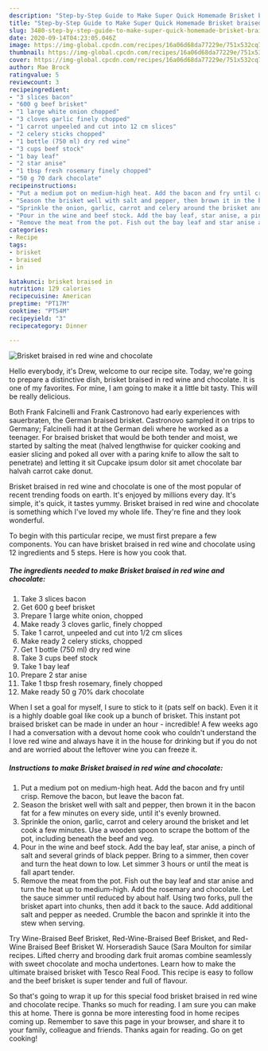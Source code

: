 ```yaml
---
description: "Step-by-Step Guide to Make Super Quick Homemade Brisket braised in red wine and chocolate"
title: "Step-by-Step Guide to Make Super Quick Homemade Brisket braised in red wine and chocolate"
slug: 3480-step-by-step-guide-to-make-super-quick-homemade-brisket-braised-in-red-wine-and-chocolate
date: 2020-09-14T04:23:05.046Z
image: https://img-global.cpcdn.com/recipes/16a06d68da77229e/751x532cq70/brisket-braised-in-red-wine-and-chocolate-recipe-main-photo.jpg
thumbnail: https://img-global.cpcdn.com/recipes/16a06d68da77229e/751x532cq70/brisket-braised-in-red-wine-and-chocolate-recipe-main-photo.jpg
cover: https://img-global.cpcdn.com/recipes/16a06d68da77229e/751x532cq70/brisket-braised-in-red-wine-and-chocolate-recipe-main-photo.jpg
author: Mae Brock
ratingvalue: 5
reviewcount: 3
recipeingredient:
- "3 slices bacon"
- "600 g beef brisket"
- "1 large white onion chopped"
- "3 cloves garlic finely chopped"
- "1 carrot unpeeled and cut into 12 cm slices"
- "2 celery sticks chopped"
- "1 bottle (750 ml) dry red wine"
- "3 cups beef stock"
- "1 bay leaf"
- "2 star anise"
- "1 tbsp fresh rosemary finely chopped"
- "50 g 70 dark chocolate"
recipeinstructions:
- "Put a medium pot on medium-high heat. Add the bacon and fry until crisp. Remove the bacon, but leave the bacon fat."
- "Season the brisket well with salt and pepper, then brown it in the bacon fat for a few minutes on every side, until it&#39;s evenly browned."
- "Sprinkle the onion, garlic, carrot and celery around the brisket and let cook a few minutes. Use a wooden spoon to scrape the bottom of the pot, including beneath the beef and veg."
- "Pour in the wine and beef stock. Add the bay leaf, star anise, a pinch of salt and several grinds of black pepper. Bring to a simmer, then cover and turn the heat down to low. Let simmer 3 hours or until the meat is fall apart tender."
- "Remove the meat from the pot. Fish out the bay leaf and star anise and turn the heat up to medium-high. Add the rosemary and chocolate. Let the sauce simmer until reduced by about half. Using two forks, pull the brisket apart into chunks, then add it back to the sauce. Add additional salt and pepper as needed. Crumble the bacon and sprinkle it into the stew when serving."
categories:
- Recipe
tags:
- brisket
- braised
- in

katakunci: brisket braised in 
nutrition: 129 calories
recipecuisine: American
preptime: "PT17M"
cooktime: "PT54M"
recipeyield: "3"
recipecategory: Dinner

---
```



![Brisket braised in red wine and chocolate](https://img-global.cpcdn.com/recipes/16a06d68da77229e/751x532cq70/brisket-braised-in-red-wine-and-chocolate-recipe-main-photo.jpg)

Hello everybody, it's Drew, welcome to our recipe site. Today, we're going to prepare a distinctive dish, brisket braised in red wine and chocolate. It is one of my favorites. For mine, I am going to make it a little bit tasty. This will be really delicious.

Both Frank Falcinelli and Frank Castronovo had early experiences with sauerbraten, the German braised brisket. Castronovo sampled it on trips to Germany; Falcinelli had it at the German deli where he worked as a teenager. For braised brisket that would be both tender and moist, we started by salting the meat (halved lengthwise for quicker cooking and easier slicing and poked all over with a paring knife to allow the salt to penetrate) and letting it sit Cupcake ipsum dolor sit amet chocolate bar halvah carrot cake donut.

Brisket braised in red wine and chocolate is one of the most popular of recent trending foods on earth. It's enjoyed by millions every day. It's simple, it's quick, it tastes yummy. Brisket braised in red wine and chocolate is something which I've loved my whole life. They're fine and they look wonderful.


To begin with this particular recipe, we must first prepare a few components. You can have brisket braised in red wine and chocolate using 12 ingredients and 5 steps. Here is how you cook that.

<!--inarticleads1-->

##### The ingredients needed to make Brisket braised in red wine and chocolate:

1. Take 3 slices bacon
1. Get 600 g beef brisket
1. Prepare 1 large white onion, chopped
1. Make ready 3 cloves garlic, finely chopped
1. Take 1 carrot, unpeeled and cut into 1/2 cm slices
1. Make ready 2 celery sticks, chopped
1. Get 1 bottle (750 ml) dry red wine
1. Take 3 cups beef stock
1. Take 1 bay leaf
1. Prepare 2 star anise
1. Take 1 tbsp fresh rosemary, finely chopped
1. Make ready 50 g 70% dark chocolate


When I set a goal for myself, I sure to stick to it (pats self on back). Even it it is a highly doable goal like cook up a bunch of brisket. This instant pot braised brisket can be made in under an hour - incredible! A few weeks ago I had a conversation with a devout home cook who couldn&#39;t understand the I love red wine and always have it in the house for drinking but if you do not and are worried about the leftover wine you can freeze it. 

<!--inarticleads2-->

##### Instructions to make Brisket braised in red wine and chocolate:

1. Put a medium pot on medium-high heat. Add the bacon and fry until crisp. Remove the bacon, but leave the bacon fat.
1. Season the brisket well with salt and pepper, then brown it in the bacon fat for a few minutes on every side, until it&#39;s evenly browned.
1. Sprinkle the onion, garlic, carrot and celery around the brisket and let cook a few minutes. Use a wooden spoon to scrape the bottom of the pot, including beneath the beef and veg.
1. Pour in the wine and beef stock. Add the bay leaf, star anise, a pinch of salt and several grinds of black pepper. Bring to a simmer, then cover and turn the heat down to low. Let simmer 3 hours or until the meat is fall apart tender.
1. Remove the meat from the pot. Fish out the bay leaf and star anise and turn the heat up to medium-high. Add the rosemary and chocolate. Let the sauce simmer until reduced by about half. Using two forks, pull the brisket apart into chunks, then add it back to the sauce. Add additional salt and pepper as needed. Crumble the bacon and sprinkle it into the stew when serving.


Try Wine-Braised Beef Brisket, Red-Wine-Braised Beef Brisket, and Red-Wine Braised Beef Brisket W. Horseradish Sauce (Sara Moulton for similar recipes. Lifted cherry and brooding dark fruit aromas combine seamlessly with sweet chocolate and mocha undertones. Learn how to make the ultimate braised brisket with Tesco Real Food. This recipe is easy to follow and the beef brisket is super tender and full of flavour. 

So that's going to wrap it up for this special food brisket braised in red wine and chocolate recipe. Thanks so much for reading. I am sure you can make this at home. There is gonna be more interesting food in home recipes coming up. Remember to save this page in your browser, and share it to your family, colleague and friends. Thanks again for reading. Go on get cooking!
